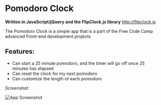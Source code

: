 # Pomodoro Clock

**Written in JavaScript/jQuery and the FlipClock.js library** http://flipclock.js

The Pomodoro Clock is a simple app that is a part of the Free Code Camp advanced Front-end development projects

## Features:

* Can start a 25 minute pomodoro, and the timer will go off once 25 minutes has elapsed
* Can reset the clock for my next pomodoro
* Can customize the length of each pomodoro


_Screenshot_:

![App Screenshot](http://pomodoro.michellejanosi.com/pomodoro-screenshot.png)

